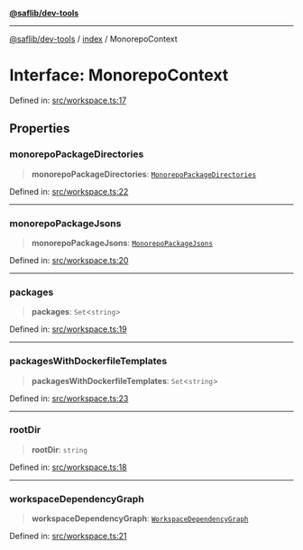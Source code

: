 [**@saflib/dev-tools**](../../reference.md)

***

[@saflib/dev-tools](../../reference.md) / [index](../reference.md) / MonorepoContext

# Interface: MonorepoContext

Defined in: [src/workspace.ts:17](https://github.com/sderickson/saflib/blob/cfc305107fe2cac23ced357d4c57b41d7e0d5016/dev-tools/src/workspace.ts#L17)

## Properties

### monorepoPackageDirectories

> **monorepoPackageDirectories**: [`MonorepoPackageDirectories`](MonorepoPackageDirectories.md)

Defined in: [src/workspace.ts:22](https://github.com/sderickson/saflib/blob/cfc305107fe2cac23ced357d4c57b41d7e0d5016/dev-tools/src/workspace.ts#L22)

***

### monorepoPackageJsons

> **monorepoPackageJsons**: [`MonorepoPackageJsons`](MonorepoPackageJsons.md)

Defined in: [src/workspace.ts:20](https://github.com/sderickson/saflib/blob/cfc305107fe2cac23ced357d4c57b41d7e0d5016/dev-tools/src/workspace.ts#L20)

***

### packages

> **packages**: `Set`\<`string`\>

Defined in: [src/workspace.ts:19](https://github.com/sderickson/saflib/blob/cfc305107fe2cac23ced357d4c57b41d7e0d5016/dev-tools/src/workspace.ts#L19)

***

### packagesWithDockerfileTemplates

> **packagesWithDockerfileTemplates**: `Set`\<`string`\>

Defined in: [src/workspace.ts:23](https://github.com/sderickson/saflib/blob/cfc305107fe2cac23ced357d4c57b41d7e0d5016/dev-tools/src/workspace.ts#L23)

***

### rootDir

> **rootDir**: `string`

Defined in: [src/workspace.ts:18](https://github.com/sderickson/saflib/blob/cfc305107fe2cac23ced357d4c57b41d7e0d5016/dev-tools/src/workspace.ts#L18)

***

### workspaceDependencyGraph

> **workspaceDependencyGraph**: [`WorkspaceDependencyGraph`](WorkspaceDependencyGraph.md)

Defined in: [src/workspace.ts:21](https://github.com/sderickson/saflib/blob/cfc305107fe2cac23ced357d4c57b41d7e0d5016/dev-tools/src/workspace.ts#L21)
